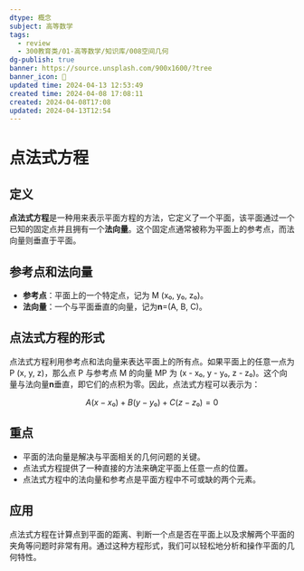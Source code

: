 ```yaml
---
dtype: 概念
subject: 高等数学
tags:
  - review
  - 300教育类/01-高等数学/知识库/008空间几何
dg-publish: true
banner: https://source.unsplash.com/900x1600/?tree
banner_icon: 🧠
updated time: 2024-04-13 12:53:49
created time: 2024-04-08 17:08:11
created: 2024-04-08T17:08
updated: 2024-04-13T12:54
---
```


# 点法式方程

## 定义
**点法式方程**是一种用来表示平面方程的方法，它定义了一个平面，该平面通过一个已知的固定点并且拥有一个**法向量**。这个固定点通常被称为平面上的参考点，而法向量则垂直于平面。

## 参考点和法向量
- **参考点**：平面上的一个特定点，记为 M (x₀, y₀, z₀)。
- **法向量**：一个与平面垂直的向量，记为**n**=(A, B, C)。

## 点法式方程的形式
点法式方程利用参考点和法向量来表达平面上的所有点。如果平面上的任意一点为 P (x, y, z)，那么点 P 与参考点 M 的向量 MP 为 (x - x₀, y - y₀, z - z₀)。这个向量与法向量**n**垂直，即它们的点积为零。因此，点法式方程可以表示为：

$$ A(x - x₀) + B(y - y₀) + C(z - z₀) = 0 $$

## 重点
- 平面的法向量是解决与平面相关的几何问题的关键。
- 点法式方程提供了一种直接的方法来确定平面上任意一点的位置。
- 点法式方程中的法向量和参考点是平面方程中不可或缺的两个元素。

## 应用
点法式方程在计算点到平面的距离、判断一个点是否在平面上以及求解两个平面的夹角等问题时非常有用。通过这种方程形式，我们可以轻松地分析和操作平面的几何特性。
